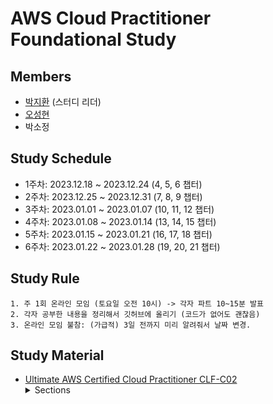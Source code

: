 # AWS Cloud Practitioner Foundational Study

## Members

- [박지환](https://github.com/aptheparker) (스터디 리더)
- [오성현](https://github.com/HenryOSH)
- 박소정

## Study Schedule
- 1주차: 2023.12.18 ~ 2023.12.24 (4, 5, 6 챕터)
- 2주차: 2023.12.25 ~ 2023.12.31 (7, 8, 9 챕터)
- 3주차: 2023.01.01 ~ 2023.01.07 (10, 11, 12 챕터)
- 4주차: 2023.01.08 ~ 2023.01.14 (13, 14, 15 챕터)
- 5주차: 2023.01.15 ~ 2023.01.21 (16, 17, 18 챕터)
- 6주차: 2023.01.22 ~ 2023.01.28 (19, 20, 21 챕터)

## Study Rule
```
1. 주 1회 온라인 모임 (토요일 오전 10시) -> 각자 파트 10~15분 발표
2. 각자 공부한 내용을 정리해서 깃허브에 올리기 (코드가 없어도 괜찮음)
3. 온라인 모임 불참: (가급적) 3일 전까지 미리 알려줘서 날짜 변경.
```

## Study Material

- [Ultimate AWS Certified Cloud Practitioner CLF-C02](https://www.udemy.com/share/103a093@lPjka5QXK7wSxjpnEAgM5q5S0QKRuNQbyDCa2rSVsPfTXvQKS0Al03-IG6N8o7EyAA==/)
  <details>
  <summary>Sections</summary>
  1. Introduction<br>
  2. Code & Slides Download<br>
  3. What is Cloud Computing?<br>
  4. IAM - Identity and Access Management<br>
  5. EC2 - Elastic Compute Cloud<br>
  6. EC2 Instance Storage<br>
  7. ELB & ASG - Elastic Load Balancing & Auto Scaling Groups<br>
  8. Amazon S3<br>
  9. Databases & Analytics<br>
  10. Other Compute Services: ECS, Lambda, Batch, Lightsail<br>
  11. Deployments & Managing Infrastructure at Scale<br>
  12. Leveraging the AWS Global Infrastructure<br>
  13. Cloud Integrations<br>
  14. Cloud Monitoring<br>
  15. VPC & Networking<br>
  16. Security & Compliance<br>
  17. Machine Learning<br>
  18. Account Management, Billing & Support<br>
  19. Advanced Identity<br>
  20. Other Services<br>
  21. AWS Architecting & Ecosystem<br>
  22. Preparing for the Exam + Practice Exam - AWS Certified Cloud Practitioner<br>
  23. Congratulations - AWS Certified Cloud Practitioner<br>
  </details>
